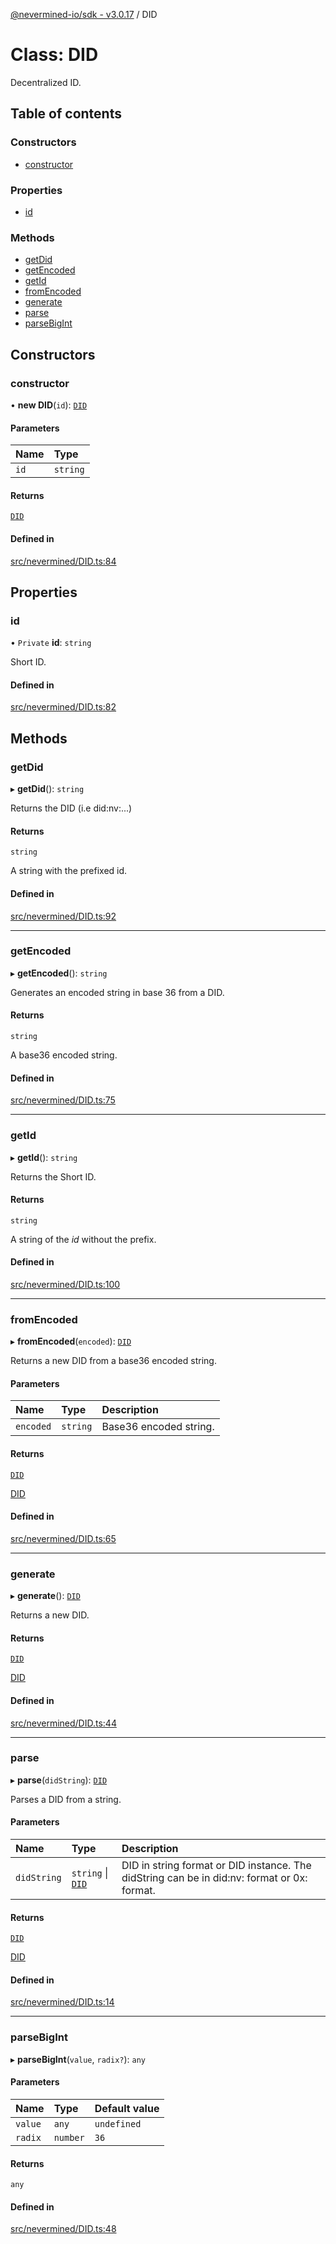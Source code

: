 [@nevermined-io/sdk - v3.0.17](../code-reference.md) / DID

# Class: DID

Decentralized ID.

## Table of contents

### Constructors

- [constructor](DID.md#constructor)

### Properties

- [id](DID.md#id)

### Methods

- [getDid](DID.md#getdid)
- [getEncoded](DID.md#getencoded)
- [getId](DID.md#getid)
- [fromEncoded](DID.md#fromencoded)
- [generate](DID.md#generate)
- [parse](DID.md#parse)
- [parseBigInt](DID.md#parsebigint)

## Constructors

### constructor

• **new DID**(`id`): [`DID`](DID.md)

#### Parameters

| Name | Type     |
| :--- | :------- |
| `id` | `string` |

#### Returns

[`DID`](DID.md)

#### Defined in

[src/nevermined/DID.ts:84](https://github.com/nevermined-io/sdk-js/blob/f4768bb40b31fadf971062208adb00e0efb39b34/src/nevermined/DID.ts#L84)

## Properties

### id

• `Private` **id**: `string`

Short ID.

#### Defined in

[src/nevermined/DID.ts:82](https://github.com/nevermined-io/sdk-js/blob/f4768bb40b31fadf971062208adb00e0efb39b34/src/nevermined/DID.ts#L82)

## Methods

### getDid

▸ **getDid**(): `string`

Returns the DID (i.e did:nv:...)

#### Returns

`string`

A string with the prefixed id.

#### Defined in

[src/nevermined/DID.ts:92](https://github.com/nevermined-io/sdk-js/blob/f4768bb40b31fadf971062208adb00e0efb39b34/src/nevermined/DID.ts#L92)

---

### getEncoded

▸ **getEncoded**(): `string`

Generates an encoded string in base 36 from a DID.

#### Returns

`string`

A base36 encoded string.

#### Defined in

[src/nevermined/DID.ts:75](https://github.com/nevermined-io/sdk-js/blob/f4768bb40b31fadf971062208adb00e0efb39b34/src/nevermined/DID.ts#L75)

---

### getId

▸ **getId**(): `string`

Returns the Short ID.

#### Returns

`string`

A string of the _id_ without the prefix.

#### Defined in

[src/nevermined/DID.ts:100](https://github.com/nevermined-io/sdk-js/blob/f4768bb40b31fadf971062208adb00e0efb39b34/src/nevermined/DID.ts#L100)

---

### fromEncoded

▸ **fromEncoded**(`encoded`): [`DID`](DID.md)

Returns a new DID from a base36 encoded string.

#### Parameters

| Name      | Type     | Description            |
| :-------- | :------- | :--------------------- |
| `encoded` | `string` | Base36 encoded string. |

#### Returns

[`DID`](DID.md)

[DID](DID.md)

#### Defined in

[src/nevermined/DID.ts:65](https://github.com/nevermined-io/sdk-js/blob/f4768bb40b31fadf971062208adb00e0efb39b34/src/nevermined/DID.ts#L65)

---

### generate

▸ **generate**(): [`DID`](DID.md)

Returns a new DID.

#### Returns

[`DID`](DID.md)

[DID](DID.md)

#### Defined in

[src/nevermined/DID.ts:44](https://github.com/nevermined-io/sdk-js/blob/f4768bb40b31fadf971062208adb00e0efb39b34/src/nevermined/DID.ts#L44)

---

### parse

▸ **parse**(`didString`): [`DID`](DID.md)

Parses a DID from a string.

#### Parameters

| Name        | Type                        | Description                                                                                 |
| :---------- | :-------------------------- | :------------------------------------------------------------------------------------------ |
| `didString` | `string` \| [`DID`](DID.md) | DID in string format or DID instance. The didString can be in did:nv: format or 0x: format. |

#### Returns

[`DID`](DID.md)

[DID](DID.md)

#### Defined in

[src/nevermined/DID.ts:14](https://github.com/nevermined-io/sdk-js/blob/f4768bb40b31fadf971062208adb00e0efb39b34/src/nevermined/DID.ts#L14)

---

### parseBigInt

▸ **parseBigInt**(`value`, `radix?`): `any`

#### Parameters

| Name    | Type     | Default value |
| :------ | :------- | :------------ |
| `value` | `any`    | `undefined`   |
| `radix` | `number` | `36`          |

#### Returns

`any`

#### Defined in

[src/nevermined/DID.ts:48](https://github.com/nevermined-io/sdk-js/blob/f4768bb40b31fadf971062208adb00e0efb39b34/src/nevermined/DID.ts#L48)
